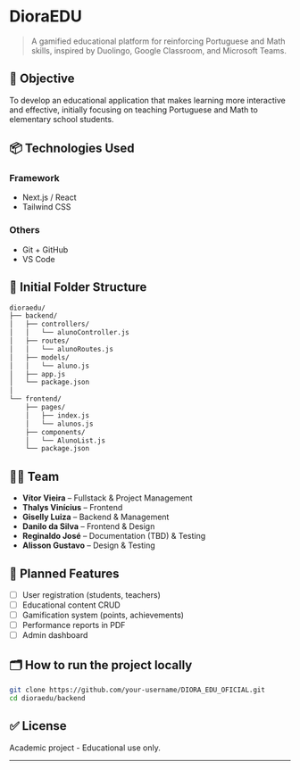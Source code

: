 # DioraEDU

> A gamified educational platform for reinforcing Portuguese and Math skills, inspired by Duolingo, Google Classroom, and Microsoft Teams.

## 🚀 Objective

To develop an educational application that makes learning more interactive and effective, initially focusing on teaching Portuguese and Math to elementary school students.

## 📦 Technologies Used

### Framework
- Next.js / React
- Tailwind CSS

### Others
- Git + GitHub
- VS Code

## 📁 Initial Folder Structure

```markdown
dioraedu/
├── backend/
│   ├── controllers/
│   │   └── alunoController.js
│   ├── routes/
│   │   └── alunoRoutes.js
│   ├── models/
│   │   └── aluno.js
│   ├── app.js
│   └── package.json
│
└── frontend/
    ├── pages/
    │   ├── index.js
    │   └── alunos.js
    ├── components/
    │   └── AlunoList.js
    └── package.json
```

## 🧑‍💻 Team
- **Vítor Vieira** – Fullstack & Project Management
- **Thalys Vinícius** – Frontend
- **Giselly Luiza** – Backend & Management
- **Danilo da Silva** – Frontend & Design
- **Reginaldo José** – Documentation (TBD) & Testing
- **Alisson Gustavo** – Design & Testing

## 📌 Planned Features
- [ ] User registration (students, teachers)
- [ ] Educational content CRUD
- [ ] Gamification system (points, achievements)
- [ ] Performance reports in PDF
- [ ] Admin dashboard

## 🗂️ How to run the project locally

```bash
git clone https://github.com/your-username/DIORA_EDU_OFICIAL.git
cd dioraedu/backend
```

## ✅ License

Academic project - Educational use only.

---
